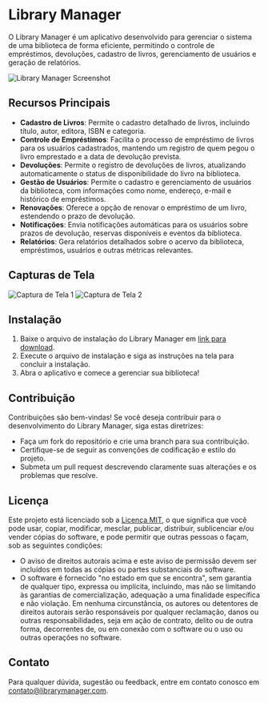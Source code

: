 # Library Manager

O Library Manager é um aplicativo desenvolvido para gerenciar o sistema de uma biblioteca de forma eficiente, permitindo o controle de empréstimos, devoluções, cadastro de livros, gerenciamento de usuários e geração de relatórios.

![Library Manager Screenshot](screenshot.png)

## Recursos Principais

- **Cadastro de Livros**: Permite o cadastro detalhado de livros, incluindo título, autor, editora, ISBN e categoria.
- **Controle de Empréstimos**: Facilita o processo de empréstimo de livros para os usuários cadastrados, mantendo um registro de quem pegou o livro emprestado e a data de devolução prevista.
- **Devoluções**: Permite o registro de devoluções de livros, atualizando automaticamente o status de disponibilidade do livro na biblioteca.
- **Gestão de Usuários**: Permite o cadastro e gerenciamento de usuários da biblioteca, com informações como nome, endereço, e-mail e histórico de empréstimos.
- **Renovações**: Oferece a opção de renovar o empréstimo de um livro, estendendo o prazo de devolução.
- **Notificações**: Envia notificações automáticas para os usuários sobre prazos de devolução, reservas disponíveis e eventos da biblioteca.
- **Relatórios**: Gera relatórios detalhados sobre o acervo da biblioteca, empréstimos, usuários e outras métricas relevantes.

## Capturas de Tela

![Captura de Tela 1](screenshot1.png)
![Captura de Tela 2](screenshot2.png)

## Instalação

1. Baixe o arquivo de instalação do Library Manager em [link para download](#).
2. Execute o arquivo de instalação e siga as instruções na tela para concluir a instalação.
3. Abra o aplicativo e comece a gerenciar sua biblioteca!

## Contribuição

Contribuições são bem-vindas! Se você deseja contribuir para o desenvolvimento do Library Manager, siga estas diretrizes:

- Faça um fork do repositório e crie uma branch para sua contribuição.
- Certifique-se de seguir as convenções de codificação e estilo do projeto.
- Submeta um pull request descrevendo claramente suas alterações e os problemas que resolve.

## Licença

Este projeto está licenciado sob a [Licença MIT](LICENSE), o que significa que você pode usar, copiar, modificar, mesclar, publicar, distribuir, sublicenciar e/ou vender cópias do software, e pode permitir que outras pessoas o façam, sob as seguintes condições:
- O aviso de direitos autorais acima e este aviso de permissão devem ser incluídos em todas as cópias ou partes substanciais do software.
- O software é fornecido "no estado em que se encontra", sem garantia de qualquer tipo, expressa ou implícita, incluindo, mas não se limitando às garantias de comercialização, adequação a uma finalidade específica e não violação. Em nenhuma circunstância, os autores ou detentores de direitos autorais serão responsáveis por qualquer reclamação, danos ou outras responsabilidades, seja em ação de contrato, delito ou de outra forma, decorrentes de, ou em conexão com o software ou o uso ou outras operações no software.

## Contato

Para qualquer dúvida, sugestão ou feedback, entre em contato conosco em [contato@librarymanager.com](mailto:contato@librarymanager.com).
